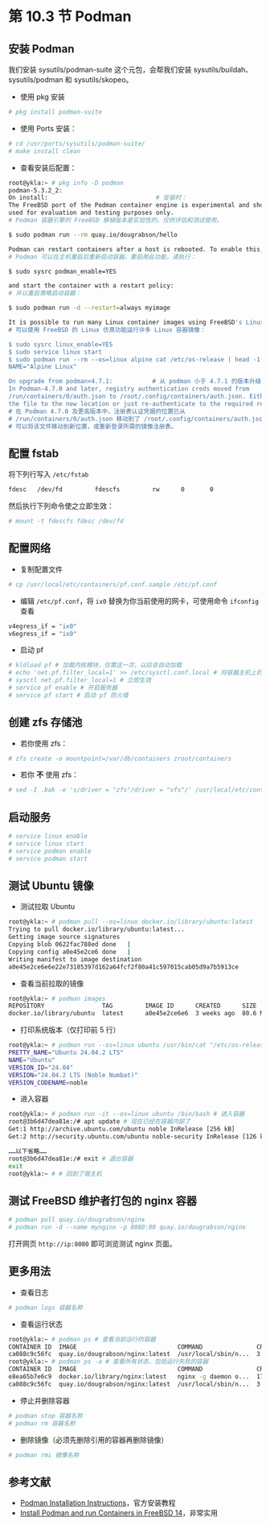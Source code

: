 # 第 10.3 节 Podman

## 安装 Podman

我们安装 sysutils/podman-suite 这个元包，会帮我们安装 sysutils/buildah、sysutils/podman 和 sysutils/skopeo。

- 使用 pkg 安装

```sh
# pkg install podman-suite
```

- 使用 Ports 安装：

```sh
# cd /usr/ports/sysutils/podman-suite/ 
# make install clean
```

- 查看安装后配置：


```sh
root@ykla:~ # pkg info -D podman
podman-5.3.2_2:
On install:                              # 安装时：
The FreeBSD port of the Podman container engine is experimental and should be
used for evaluation and testing purposes only.
# Podman 容器引擎的 FreeBSD 移植版本是实验性的，仅供评估和测试使用。

$ sudo podman run --rm quay.io/dougrabson/hello

Podman can restart containers after a host is rebooted. To enable this, use:
# Podman 可以在主机重启后重新启动容器。要启用此功能，请执行：

$ sudo sysrc podman_enable=YES

and start the container with a restart policy:
# 并以重启策略启动容器：

$ sudo podman run -d --restart=always myimage

It is possible to run many Linux container images using FreeBSD's Linux emulation:
# 可以使用 FreeBSD 的 Linux 仿真功能运行许多 Linux 容器镜像：

$ sudo sysrc linux_enable=YES
$ sudo service linux start
$ sudo podman run --rm --os=linux alpine cat /etc/os-release | head -1
NAME="Alpine Linux"

On upgrade from podman<4.7.1:           # 从 podman 小于 4.7.1 的版本升级时：
In Podman-4.7.0 and later, registry authentication creds moved from
/run/containers/0/auth.json to /root/.config/containers/auth.json. Either move
the file to the new location or just re-authenticate to the required registries.
# 在 Podman 4.7.0 及更高版本中，注册表认证凭据的位置已从
# /run/containers/0/auth.json 移动到了 /root/.config/containers/auth.json。
# 可以将该文件移动到新位置，或重新登录所需的镜像注册表。
```


## 配置 fstab

将下列行写入 `/etc/fstab`

```sh
fdesc   /dev/fd         fdescfs         rw      0       0
```

然后执行下列命令使之立即生效：

```sh
# mount -t fdescfs fdesc /dev/fd
```

## 配置网络

- 复制配置文件

```sh
# cp /usr/local/etc/containers/pf.conf.sample /etc/pf.conf
```

- 编辑 `/etc/pf.conf`，将 `ix0` 替换为你当前使用的网卡，可使用命令 `ifconfig` 查看

```sh
v4egress_if = "ix0"
v6egress_if = "ix0"
```

- 启动 pf

```sh
# kldload pf # 加载内核模块，仅需这一次，以后会自动加载
# echo 'net.pf.filter_local=1' >> /etc/sysctl.conf.local # 将容器主机上的连接重定向到容器内部运行
# sysctl net.pf.filter_local=1 # 立即生效
# service pf enable # 开启服务器
# service pf start # 启动 pf 防火墙
```

## 创建 zfs 存储池

- 若你使用 zfs：

```sh
# zfs create -o mountpoint=/var/db/containers zroot/containers
```

- 若你 **不** 使用 zfs：

```sh
# sed -I .bak -e 's/driver = "zfs"/driver = "vfs"/' /usr/local/etc/containers/storage.conf
```


## 启动服务

```sh
# service linux enable
# service linux start
# service podman enable
# service podman start
```


## 测试 Ubuntu 镜像

- 测试拉取 Ubuntu

```sh
root@ykla:~ # podman pull --os=linux docker.io/library/ubuntu:latest
Trying to pull docker.io/library/ubuntu:latest...
Getting image source signatures
Copying blob 0622fac788ed done   |
Copying config a0e45e2ce6 done   |
Writing manifest to image destination
a0e45e2ce6e6e22e73185397d162a64fcf2f80a41c597015cab05d9a7b5913ce
```

- 查看当前拉取的镜像

```sh
root@ykla:~ # podman images
REPOSITORY                TAG         IMAGE ID      CREATED      SIZE
docker.io/library/ubuntu  latest      a0e45e2ce6e6  3 weeks ago  80.6 MB
```

- 打印系统版本（仅打印前 5 行）

```sh
root@ykla:~ # podman run --os=linux ubuntu /usr/bin/cat "/etc/os-release" | head -5
PRETTY_NAME="Ubuntu 24.04.2 LTS"
NAME="Ubuntu"
VERSION_ID="24.04"
VERSION="24.04.2 LTS (Noble Numbat)"
VERSION_CODENAME=noble
```

- 进入容器

```sh
root@ykla:~ # podman run -it --os=linux ubuntu /bin/bash # 进入容器
root@3b6d47dea81e:/# apt update # 现在已经在容器内部了
Get:1 http://archive.ubuntu.com/ubuntu noble InRelease [256 kB]
Get:2 http://security.ubuntu.com/ubuntu noble-security InRelease [126 kB]

……以下省略……
root@3b6d47dea81e:/# exit # 退出容器
exit
root@ykla:~ # # 回到了宿主机
```

## 测试 FreeBSD 维护者打包的 nginx 容器


```sh
# podman pull quay.io/dougrabson/nginx
# podman run -d --name mynginx -p 8080:80 quay.io/dougrabson/nginx
```

打开网页 `http://ip:8080` 即可浏览测试 nginx 页面。

## 更多用法

- 查看日志

```sh
# podman logs 容器名称
```

- 查看运行状态

```sh
root@ykla:~ # podman ps # 查看当前运行的容器
CONTAINER ID  IMAGE                            COMMAND               CREATEDSTATUS        PORTS                 NAMES
ca088c9c56fc  quay.io/dougrabson/nginx:latest  /usr/local/sbin/n...  3 minutes agoUp 3 minutes  0.0.0.0:8080->80/tcp  mynginx
root@ykla:~ # podman ps -a # 查看所有状态，包括运行失败的容器
CONTAINER ID  IMAGE                            COMMAND               CREATED STATUS                     PORTS                              NAMES
e8ea65b7e6c9  docker.io/library/nginx:latest   nginx -g daemon o...  17 minutes ago Exited (0) 292 years ago   0.0.0.0:8080->80/tcp               nginx-test
ca088c9c56fc  quay.io/dougrabson/nginx:latest  /usr/local/sbin/n...  3 minutes ago Up 3 minutes               0.0.0.0:8080->80/tcp               mynginx
```

- 停止并删除容器

```sh
# podman stop 容器名称
# podman rm 容器名称
```

- 删除镜像（必须先删除引用的容器再删除镜像）

```sh
# podman rmi 镜像名称
```


## 参考文献

- [Podman Installation Instructions](https://podman.io/docs/installation)，官方安装教程
- [Install Podman and run Containers in FreeBSD 14](https://cloudspinx.com/install-podman-and-run-containers-in-freebsd/)，非常实用
